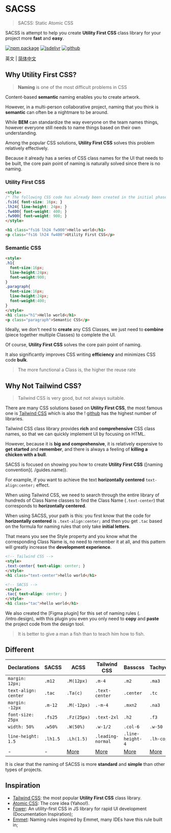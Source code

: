 # SACSS

> SACSS: Static Atomic CSS

SACSS is attempt to help you create **Utility First CSS** class library for your project more **fast** and **easy**.

[![npm package][npm-badge]][npm-url]
[![jsdelivr][jsdelivr-badge]][jsdelivr-url]
[![github][git-badge]][git-url]

[npm-badge]: https://img.shields.io/npm/v/sacss.svg
[npm-url]: https://www.npmjs.org/package/sacss
[npm-downloads]: https://img.shields.io/npm/dw/sacss
[git-url]: https://github.com/ziven27/SACSS
[git-badge]: https://img.shields.io/github/stars/ziven27/SACSS.svg?style=social
[jsdelivr-badge]: https://data.jsdelivr.com/v1/package/npm/sacss/badge
[jsdelivr-url]: https://www.jsdelivr.com/package/npm/sacss

英文 | [简体中文](./lang/zh.md)

## Why Utility First CSS?

> **Naming** is one of the most difficult problems in CSS

Content-based **semantic** naming enables you to create artwork.

However, in a multi-person collaborative project, naming that you think is **semantic** can often be a nightmare to be around.

While **BEM** can standardize the way everyone on the team names things, however everyone still needs to name things based on their own understanding.

Among the popular CSS solutions, **Utility First CSS** solves this problem relatively effectively.

Because it already has a series of CSS class names for the UI that needs to be built, the core pain point of naming is naturally solved since there is no naming.

### Utility First CSS

```html
<style>
/* The following CSS code has already been created in the initial phase, and only needs to be used in the development phase */
.fs16{ font-size: 16px; }
.lh24{ line-height: 24px; }
.fw400{ font-weight: 400; }
.fw900{ font-weight: 900; }
</style>

<h1 class="fs16 lh24 fw900">Hello world</h1>
<p class="fs16 lh24 fw400">Utility First CSS</p>
```

### Semantic CSS

```html
<style>
.h1{
  font-size:16px;
  line-height:24px;
  font-weight:900;
}
.paragraph{
  font-size:16px;
  line-height:24px;
  font-weight:400;
}
</style>
<h1 class="h1">Hello world</h1>
<p class="paragraph">Semantic CSS</p>
```

Ideally, we don't need to **create** any CSS Classes, we just need to **combine** (piece together multiple Classes) to complete the UI.

Of course, **Utility First CSS** solves the core pain point of naming.

It also significantly improves CSS writing **efficiency** and minimizes CSS code **bulk**.

> The more functional a Class is, the higher the reuse rate

## Why Not Tailwind CSS?

> Tailwind CSS is very good, but not always suitable.

There are many CSS solutions based on **Utility First CSS**, the most famous one is [Tailwind CSS](https://tailwindcss.com/) which is also the ! [github](https://img.shields.io/github/stars/tailwindlabs/tailwindcss.svg?style=social) has the highest number of libraries.

Tailwind CSS class library provides **rich** and **comprehensive** CSS class names, so that we can quickly implement UI by focusing on HTML.

However, because it is **big and comprehensive**, it is relatively expensive to **get started** and **remember**, and there is always a feeling of **killing a chicken with a bull**.

SACSS is focused on showing you how to create **Utility First CSS** ([naming convention](. /guides.name)).

For example, if you want to achieve the text **horizontally centered** `text-align:center;` effect.

When using Tailwind CSS, we need to search through the entire library of hundreds of Class Name classes to find the Class Name (`.text-center`) that corresponds to **horizontally centered**.

When using SACSS, your path is this: you first know that the code for **horizontally centered** is `.text-align:center;` and then you get `.tac` based on the formula for naming rules that only take **initial letters**.

That means you see the Style property and you know what the corresponding Class Name is, no need to remember it at all, and this pattern will greatly increase the **development experience**.

```html
<!-- Tailwind CSS -->
<style>
.text-center{ text-align: center; }
</style>
<h1 class="text-center">hello world</h1>

<!-- SACSS -->
<style>
.tac{ text-align: center; }
</style>
<h1 class="tac">hello world</h1>
```

We also created the [Figma plugin] for this set of naming rules (. /intro.design), with this plugin you even you only need to **copy** and **paste** the project code from the design tool.

> It is better to give a man a fish than to teach him how to fish.

## Different

| Declarations         | SACSS     | ACSS       | Tailwind CSS      | Basscss          | Tachyons   |
| -------------------- | -------- | ----------- | ----------------- | ---------------- | ---------- |
| `margin: 12px;`      | `.m12`   | `.M(12px)`  | `.m-4`            | `.m2`            | `.ma3`     |
| `text-align: center` | `.tac`   | `.Ta(c)`    | `.text-center`    | `.center`        | `.tc`      |
| `margin: -12px`      | `.m-12`  | `.M(-12px)` | `.-m-4`           | `.mxn2`          | `.na3`     |
| `font-size: 25px`    | `.fs25`  | `.Fz(25px)` | `.text-2xl`       | `.h2`            | `.f3`      |
| `width: 50%`         | `.w50%`  | `.W(50%)`   | `.w-1/2`          | `.col-6`         | `.w-50`    |
| `line-height: 1.5`   | `.lh1.5` | `.Lh(1.5)`  | `.leading-normal` | `.line-height-4` | `.lh-copy` |
| - | - | [More](https://acss.io/) | [More](https://tailwindcss.com/) |[More](https://basscss.com/) |[More](http://tachyons.io/) |

It is clear that the naming of SACSS is more **standard** and **simple** than other types of projects.

## Inspiration

- [Tailwind CSS](https://tailwindcss.com/): the most popular **Utility First CSS** class library.
- [Atomic CSS](https://acss.io/): The core idea (Yahoo!).
- [Fower](https://fower.vercel.app/): An utility-first CSS in JS library for rapid UI development (Documentation Inspiration);
- [Emmet](https://www.emmet.io/): Naming rules inspired by Emmet, many IDEs have this rule built in;
